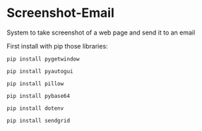 # Screenshot-Email
System to take screenshot of a web page and send it to an email

First install with pip those libraries:
```
pip install pygetwindow 
```
```
pip install pyautogui
```
```
pip install pillow
```
```
pip install pybase64
```
```
pip install dotenv
```
```
pip install sendgrid
```